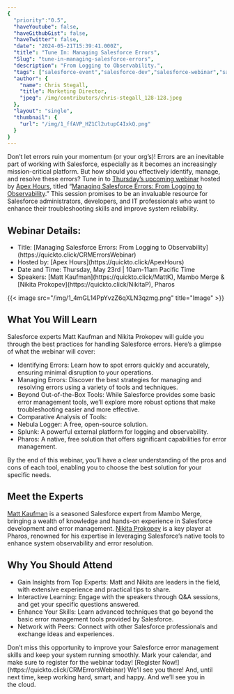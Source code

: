 ```yaml
---
{
  "priority":"0.5",
  "haveYoutube": false,
  "haveGithubGist": false,
  "haveTwitter": false,
  "date": "2024-05-21T15:39:41.000Z",
  "title": "Tune In: Managing Salesforce Errors",
  "Slug": "tune-in-managing-salesforce-errors",
  "description": "From Logging to Observability.",
  "tags": ["salesforce-event","salesforce-dev","salesforce-webinar","salesforce","salesforce-development"],
  "author": {
    "name": Chris Stegall,
    "title": Marketing Director,
    "jpeg": /img/contributors/chris-stegall_128-128.jpeg
  },
  "layout": "single",
  "thumbnail": {
    "url": "/img/1_ffAVP_HZ1Cl2utupC4IxkQ.png"
  }
}
---
```

Don’t let errors ruin your momentum (or your org’s)! Errors are an inevitable part of working with Salesforce, especially as it becomes an increasingly mission-critical platform. But how should you effectively identify, manage, and resolve these errors?
Tune in to [Thursday’s upcoming webinar](https://quickto.click/CRMErrorsWebinar) hosted by [Apex Hours](https://quickto.click/ApexHours), titled “[Managing Salesforce Errors: From Logging to Observability](https://quickto.click/CRMErrorsWebinar).” This session promises to be an invaluable resource for Salesforce administrators, developers, and IT professionals who want to enhance their troubleshooting skills and improve system reliability.

## Webinar Details:

<ul><li>Title: [Managing Salesforce Errors: From Logging to Observability](https://quickto.click/CRMErrorsWebinar)</li><li>Hosted by: [Apex Hours](https://quickto.click/ApexHours)</li><li>Date and Time: Thursday, May 23rd | 10am-11am Pacific Time</li><li>Speakers: [Matt Kaufman](https://quickto.click/MattK), Mambo Merge &amp; [Nikita Prokopev](https://quickto.click/NikitaP), Pharos</li></ul>{{< image src="/img/1_4mGL14PpYvzZ6qXLN3qzmg.png" title="Image" >}}


## What You Will Learn

Salesforce experts Matt Kaufman and Nikita Prokopev will guide you through the best practices for handling Salesforce errors. Here’s a glimpse of what the webinar will cover:
<ul><li>Identifying Errors: Learn how to spot errors quickly and accurately, ensuring minimal disruption to your operations.</li><li>Managing Errors: Discover the best strategies for managing and resolving errors using a variety of tools and techniques.</li><li>Beyond Out-of-the-Box Tools: While Salesforce provides some basic error management tools, we’ll explore more robust options that make troubleshooting easier and more effective.</li><li>Comparative Analysis of Tools:</li><li>Nebula Logger: A free, open-source solution.</li><li>Splunk: A powerful external platform for logging and observability.</li><li>Pharos: A native, free solution that offers significant capabilities for error management.</li></ul>By the end of this webinar, you’ll have a clear understanding of the pros and cons of each tool, enabling you to choose the best solution for your specific needs.

## Meet the Experts

[Matt Kaufman](https://quickto.click/MattK) is a seasoned Salesforce expert from Mambo Merge, bringing a wealth of knowledge and hands-on experience in Salesforce development and error management.
[Nikita Prokopev](https://quickto.click/NikitaP) is a key player at Pharos, renowned for his expertise in leveraging Salesforce’s native tools to enhance system observability and error resolution.

## Why You Should Attend

<ul><li>Gain Insights from Top Experts: Matt and Nikita are leaders in the field, with extensive experience and practical tips to share.</li><li>Interactive Learning: Engage with the speakers through Q&amp;A sessions, and get your specific questions answered.</li><li>Enhance Your Skills: Learn advanced techniques that go beyond the basic error management tools provided by Salesforce.</li><li>Network with Peers: Connect with other Salesforce professionals and exchange ideas and experiences.</li></ul>Don’t miss this opportunity to improve your Salesforce error management skills and keep your system running smoothly. Mark your calendar, and make sure to register for the webinar today!
[Register Now!](https://quickto.click/CRMErrorsWebinar)
We’ll see you there!
And, until next time, keep working hard, smart, and happy. And we’ll see you in the cloud.
